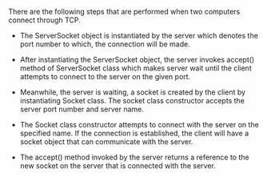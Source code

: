 There are the following steps that are performed when two computers
connect through TCP.

- The ServerSocket object is instantiated by the server which denotes
  the port number to which, the connection will be made.

- After instantiating the ServerSocket object, the server invokes
  accept() method of ServerSocket class which makes server wait until
  the client attempts to connect to the server on the given port.

- Meanwhile, the server is waiting, a socket is created by the client
  by instantiating Socket class. The socket class constructor accepts
  the server port number and server name.

- The Socket class constructor attempts to connect with the server on
  the specified name. If the connection is established, the client
  will have a socket object that can communicate with the server.

- The accept() method invoked by the server returns a reference to the
  new socket on the server that is connected with the server.